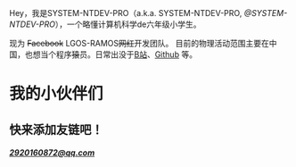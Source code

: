 Hey，我是SYSTEM-NTDEV-PRO（a.k.a. SYSTEM-NTDEV-PRO, _@SYSTEM-NTDEV-PRO_），一个略懂计算机科学de六年级小学生。


现为 <del>Facebook</del> LGOS-RAMOS<del>网红</del>开发团队。
目前的物理活动范围主要在中国，也想当个程序<del>猿</del>员。日常出没于[B站](https://space.bilibili.com/1066128216)、[Github](https://github.com/SYSTEM-NTDEV-PRO) 等。

# 我的小伙伴们


## 快来添加友链吧！
##### 2920160872@qq.com
